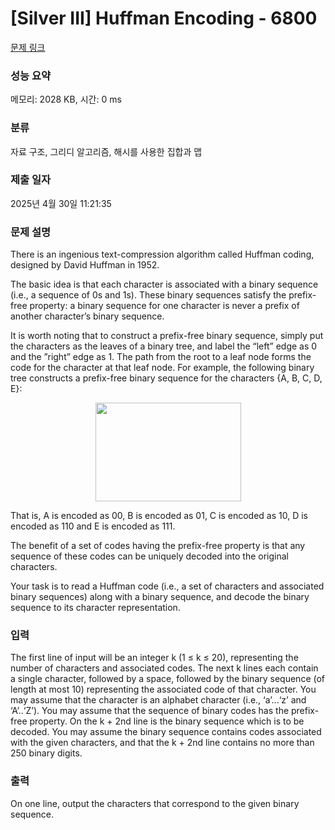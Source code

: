 # [Silver III] Huffman Encoding - 6800 

[문제 링크](https://www.acmicpc.net/problem/6800) 

### 성능 요약

메모리: 2028 KB, 시간: 0 ms

### 분류

자료 구조, 그리디 알고리즘, 해시를 사용한 집합과 맵

### 제출 일자

2025년 4월 30일 11:21:35

### 문제 설명

<p>There is an ingenious text-compression algorithm called Huffman coding, designed by David Huffman in 1952.</p>

<p>The basic idea is that each character is associated with a binary sequence (i.e., a sequence of 0s and 1s). These binary sequences satisfy the prefix-free property: a binary sequence for one character is never a prefix of another character’s binary sequence.</p>

<p>It is worth noting that to construct a prefix-free binary sequence, simply put the characters as the leaves of a binary tree, and label the “left” edge as 0 and the ”right” edge as 1. The path from the root to a leaf node forms the code for the character at that leaf node. For example, the following binary tree constructs a prefix-free binary sequence for the characters {A, B, C, D, E}:</p>

<p style="text-align: center;"><img alt="" src="" style="height:158px; width:233px"></p>

<p>That is, A is encoded as 00, B is encoded as 01, C is encoded as 10, D is encoded as 110 and E is encoded as 111.</p>

<p>The benefit of a set of codes having the prefix-free property is that any sequence of these codes can be uniquely decoded into the original characters.</p>

<p>Your task is to read a Huffman code (i.e., a set of characters and associated binary sequences) along with a binary sequence, and decode the binary sequence to its character representation.</p>

### 입력 

 <p>The first line of input will be an integer k (1 ≤ k ≤ 20), representing the number of characters and associated codes. The next k lines each contain a single character, followed by a space, followed by the binary sequence (of length at most 10) representing the associated code of that character. You may assume that the character is an alphabet character (i.e., ‘a’...‘z’ and ‘A’..‘Z’). You may assume that the sequence of binary codes has the prefix-free property. On the k + 2nd line is the binary sequence which is to be decoded. You may assume the binary sequence contains codes associated with the given characters, and that the k + 2nd line contains no more than 250 binary digits.</p>

### 출력 

 <p>On one line, output the characters that correspond to the given binary sequence.</p>

